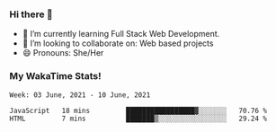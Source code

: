 ### Hi there 👋

- 🌱 I’m currently learning Full Stack Web Development.
- 👯 I’m looking to collaborate on: Web based projects
- 😄 Pronouns: She/Her

### My WakaTime Stats!

<!--START_SECTION:waka-->
```text
Week: 03 June, 2021 - 10 June, 2021

JavaScript   18 mins         █████████████████▓░░░░░░░   70.76 % 
HTML         7 mins          ███████▒░░░░░░░░░░░░░░░░░   29.24 % 
```
<!--END_SECTION:waka-->
